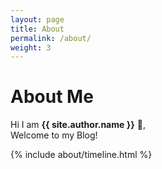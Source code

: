 ```yaml
---
layout: page
title: About
permalink: /about/
weight: 3
---
```


# **About Me**

Hi I am **{{ site.author.name }}** :wave:,<br>
Welcome to my Blog!

<div class="row">
<!-- {% include about/skills.html title="Programming Skills" source=site.data.programming-skills %} -->
<!-- {% include about/skills.html title="Other Skills" source=site.data.other-skills %} -->
</div>

<div class="row">
{% include about/timeline.html %}
</div>
